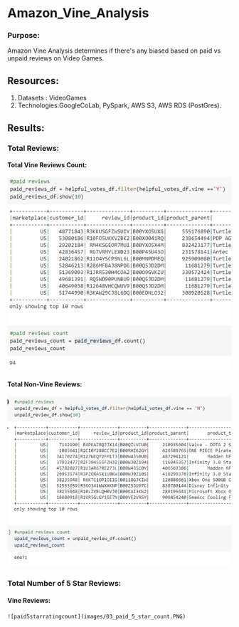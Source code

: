# Amazon_Vine_Analysis

### Purpose:
Amazon Vine Analysis determines if there's any biased based on paid vs unpaid reviews on Video Games.

## Resources:
1. Datasets : VideoGames
1. Technologies:GoogleCoLab, PySpark, AWS S3, AWS RDS (PostGres).

## Results:

### Total Reviews:

#### Total Vine Reviews Count:
  ![paidreviewscount](images/01_paid_reviews_count.PNG)
  
#### Total Non-Vine Reviews:
  ![unpaidreviewscount](images/02_unpaid_reviews_count.PNG)
  
### Total Number of 5 Star Reviews:

#### Vine Reviews:
    ![paid5starratingcount](images/03_paid_5_star_count.PNG)





